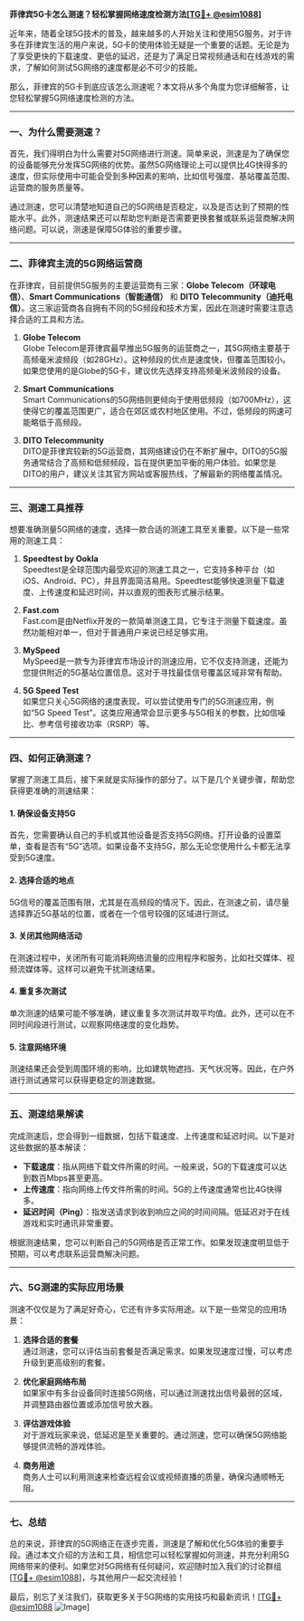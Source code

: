 **菲律宾5G卡怎么测速？轻松掌握网络速度检测方法[[TG💪+ @esim1088](https://t.me/s/esim1088)]**

近年来，随着全球5G技术的普及，越来越多的人开始关注和使用5G服务。对于许多在菲律宾生活的用户来说，5G卡的使用体验无疑是一个重要的话题。无论是为了享受更快的下载速度、更低的延迟，还是为了满足日常视频通话和在线游戏的需求，了解如何测试5G网络的速度都是必不可少的技能。

那么，菲律宾的5G卡到底应该怎么测速呢？本文将从多个角度为您详细解答，让您轻松掌握5G网络速度检测的方法。

---

### **一、为什么需要测速？**

首先，我们得明白为什么需要对5G网络进行测速。简单来说，测速是为了确保您的设备能够充分发挥5G网络的优势。虽然5G网络理论上可以提供比4G快得多的速度，但实际使用中可能会受到多种因素的影响，比如信号强度、基站覆盖范围、运营商的服务质量等。

通过测速，您可以清楚地知道自己的5G网络是否稳定，以及是否达到了预期的性能水平。此外，测速结果还可以帮助您判断是否需要更换套餐或联系运营商解决网络问题。可以说，测速是保障5G体验的重要步骤。

---

### **二、菲律宾主流的5G网络运营商**

在菲律宾，目前提供5G服务的主要运营商有三家：**Globe Telecom（环球电信）**、**Smart Communications（智能通信）** 和 **DITO Telecommunity（迪托电信）**。这三家运营商各自拥有不同的5G频段和技术方案，因此在测速时需要注意选择合适的工具和方法。

1. **Globe Telecom**  
   Globe Telecom是菲律宾最早推出5G服务的运营商之一，其5G网络主要基于高频毫米波频段（如28GHz）。这种频段的优点是速度快，但覆盖范围较小。如果您使用的是Globe的5G卡，建议优先选择支持高频毫米波频段的设备。

2. **Smart Communications**  
   Smart Communications的5G网络则更倾向于使用低频段（如700MHz），这使得它的覆盖范围更广，适合在郊区或农村地区使用。不过，低频段的网速可能略低于高频段。

3. **DITO Telecommunity**  
   DITO是菲律宾较新的5G运营商，其网络建设仍在不断扩展中。DITO的5G服务通常结合了高频和低频频段，旨在提供更加平衡的用户体验。如果您是DITO的用户，建议关注其官方网站或客服热线，了解最新的网络覆盖情况。

---

### **三、测速工具推荐**

想要准确测量5G网络的速度，选择一款合适的测速工具至关重要。以下是一些常用的测速工具：

1. **Speedtest by Ookla**  
   Speedtest是全球范围内最受欢迎的测速工具之一，它支持多种平台（如iOS、Android、PC），并且界面简洁易用。Speedtest能够快速测量下载速度、上传速度和延迟时间，并以直观的图表形式展示结果。

2. **Fast.com**  
   Fast.com是由Netflix开发的一款简单测速工具，它专注于测量下载速度。虽然功能相对单一，但对于普通用户来说已经足够实用。

3. **MySpeed**  
   MySpeed是一款专为菲律宾市场设计的测速应用，它不仅支持测速，还能为您提供附近的5G基站位置信息。这对于寻找最佳信号覆盖区域非常有帮助。

4. **5G Speed Test**  
   如果您只关心5G网络的速度表现，可以尝试使用专门的5G测速应用，例如“5G Speed Test”。这类应用通常会显示更多与5G相关的参数，比如信噪比、参考信号接收功率（RSRP）等。

---

### **四、如何正确测速？**

掌握了测速工具后，接下来就是实际操作的部分了。以下是几个关键步骤，帮助您获得更准确的测速结果：

#### **1. 确保设备支持5G**
   首先，您需要确认自己的手机或其他设备是否支持5G网络。打开设备的设置菜单，查看是否有“5G”选项。如果设备不支持5G，那么无论您使用什么卡都无法享受到5G速度。

#### **2. 选择合适的地点**
   5G信号的覆盖范围有限，尤其是在高频段的情况下。因此，在测速之前，请尽量选择靠近5G基站的位置，或者在一个信号较强的区域进行测试。

#### **3. 关闭其他网络活动**
   在测速过程中，关闭所有可能消耗网络流量的应用程序和服务，比如社交媒体、视频流媒体等。这样可以避免干扰测速结果。

#### **4. 重复多次测试**
   单次测速的结果可能不够准确，建议重复多次测试并取平均值。此外，还可以在不同时间段进行测试，以观察网络速度的变化趋势。

#### **5. 注意网络环境**
   测速结果还会受到周围环境的影响，比如建筑物遮挡、天气状况等。因此，在户外进行测试通常可以获得更稳定的测速数据。

---

### **五、测速结果解读**

完成测速后，您会得到一组数据，包括下载速度、上传速度和延迟时间。以下是对这些数据的基本解读：

- **下载速度**：指从网络下载文件所需的时间。一般来说，5G的下载速度可以达到数百Mbps甚至更高。
- **上传速度**：指向网络上传文件所需的时间。5G的上传速度通常也比4G快得多。
- **延迟时间（Ping）**：指发送请求到收到响应之间的时间间隔。低延迟对于在线游戏和实时通讯非常重要。

根据测速结果，您可以判断自己的5G网络是否正常工作。如果发现速度明显低于预期，可以考虑联系运营商解决问题。

---

### **六、5G测速的实际应用场景**

测速不仅仅是为了满足好奇心，它还有许多实际用途。以下是一些常见的应用场景：

1. **选择合适的套餐**  
   通过测速，您可以评估当前套餐是否满足需求。如果发现速度过慢，可以考虑升级到更高级别的套餐。

2. **优化家庭网络布局**  
   如果家中有多台设备同时连接5G网络，可以通过测速找出信号最弱的区域，并调整路由器位置或添加信号放大器。

3. **评估游戏体验**  
   对于游戏玩家来说，低延迟是至关重要的。通过测速，您可以确保5G网络能够提供流畅的游戏体验。

4. **商务用途**  
   商务人士可以利用测速来检查远程会议或视频直播的质量，确保沟通顺畅无阻。

---

### **七、总结**

总的来说，菲律宾的5G网络正在逐步完善，测速是了解和优化5G体验的重要手段。通过本文介绍的方法和工具，相信您可以轻松掌握如何测速，并充分利用5G网络带来的便利。如果您对5G网络有任何疑问，欢迎随时加入我们的讨论群组[[TG💪+ @esim1088](https://t.me/s/esim1088)]，与其他用户一起交流经验！

最后，别忘了关注我们，获取更多关于5G网络的实用技巧和最新资讯！[[TG💪+ @esim1088](https://t.me/s/esim1088) ![Image](https://i.postimg.cc/4NQfJmqS/Snipaste-2025-05-13-00-14-12.png)]